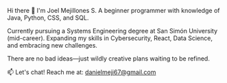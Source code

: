 Hi there 👋
I'm Joel Mejillones S.
A beginner programmer with knowledge of Java, Python, CSS, and SQL.

Currently pursuing a Systems Engineering degree at San Simón University (mid-career).
Expanding my skills in Cybersecurity, React, Data Science, and embracing new challenges.

There are no bad ideas—just wildly creative plans waiting to be refined.

📫 Let's chat! Reach me at: danielmeji67@gmail.com
